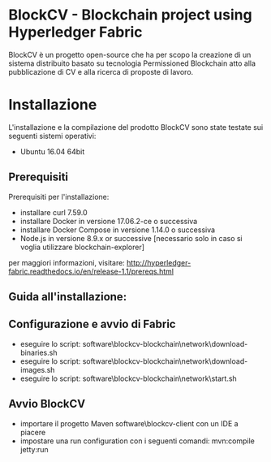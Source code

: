 #  BlockCV - Blockchain project using Hyperledger Fabric  #

BlockCV è un progetto open-source che ha per scopo la creazione di un sistema distribuito
basato su tecnologia Permissioned Blockchain atto alla pubblicazione di CV e alla ricerca di proposte di lavoro.




#  Installazione  #

L'installazione e la compilazione del prodotto BlockCV sono state testate sui seguenti sistemi operativi:
- Ubuntu 16.04 64bit

## Prerequisiti ##

Prerequisiti per l'installazione:

- installare curl 7.59.0
- installare Docker in versione 17.06.2-ce o successiva
- installare Docker Compose in versione 1.14.0 o successiva
- Node.js in versione 8.9.x or successive [necessario solo in caso si voglia utilizzare blockchain-explorer]

per maggiori informazioni, visitare: http://hyperledger-fabric.readthedocs.io/en/release-1.1/prereqs.html


## Guida all'installazione: ##

## Configurazione e avvio di Fabric ##

- eseguire lo script: software\blockcv-blockchain\network\download-binaries.sh
- eseguire lo script: software\blockcv-blockchain\network\download-images.sh
- eseguire lo script: software\blockcv-blockchain\network\start.sh

## Avvio BlockCV ##

- importare il progetto Maven software\blockcv-client con un IDE a piacere
- impostare una run configuration con i seguenti comandi:
	mvn:compile
	jetty:run








